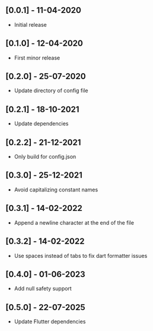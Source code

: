 ## [0.0.1] - 11-04-2020

* Initial release

## [0.1.0] - 12-04-2020

* First minor release

## [0.2.0] - 25-07-2020

* Update directory of config file

## [0.2.1] - 18-10-2021

* Update dependencies

## [0.2.2] - 21-12-2021

* Only build for config.json

## [0.3.0] - 25-12-2021

* Avoid capitalizing constant names

## [0.3.1] - 14-02-2022

* Append a newline character at the end of the file

## [0.3.2] - 14-02-2022

* Use spaces instead of tabs to fix dart formatter issues

## [0.4.0] - 01-06-2023

* Add null safety support

## [0.5.0] - 22-07-2025

* Update Flutter dependencies
